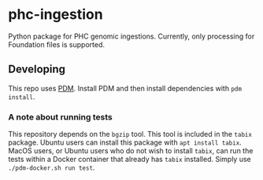 # phc-ingestion

Python package for PHC genomic ingestions. Currently, only processing for Foundation files is supported.

## Developing

This repo uses [PDM](https://pdm.fming.dev/latest/). Install PDM and then install dependencies with `pdm install`.

### A note about running tests

This repository depends on the `bgzip` tool. This tool is included in the `tabix` package. Ubuntu users can install this package with `apt install tabix`.
MacOS users, or Ubuntu users who do not wish to install `tabix`, can run the tests within a Docker container that already has `tabix` installed. Simply use `./pdm-docker.sh run test`.
